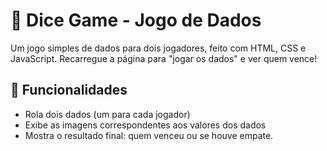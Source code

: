 # 🎲 Dice Game - Jogo de Dados

Um jogo simples de dados para dois jogadores, feito com HTML, CSS e JavaScript. Recarregue a página para "jogar os dados" e ver quem vence!

## 🚀 Funcionalidades

- Rola dois dados (um para cada jogador)
- Exibe as imagens correspondentes aos valores dos dados
- Mostra o resultado final: quem venceu ou se houve empate.

